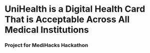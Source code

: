 # UniHealth is a Digital Health Card That is Acceptable Across All Medical Institutions

### Project for MediHacks Hackathon


